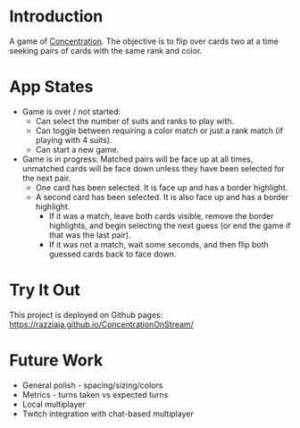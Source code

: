 
# Introduction

A game of [Concentration](https://en.wikipedia.org/wiki/Concentration_(card_game)). The objective is to flip over cards two at a time seeking pairs of cards with the same rank and color.

# App States

* Game is over / not started:
    * Can select the number of suits and ranks to play with.
    * Can toggle between requiring a color match or just a rank match (if playing with 4 suits).
    * Can start a new game.
* Game is in progress:
    Matched pairs will be face up at all times, unmatched cards will be face down unless they have been selected for the next pair.
    * One card has been selected. It is face up and has a border highlight.
    * A second card has been selected. It is also face up and has a border highlight.
        * If it was a match, leave both cards visible, remove the border highlights, and begin selecting the next guess (or end the game if that was the last pair).
        * If it was not a match, wait some seconds, and then flip both guessed cards back to face down.

# Try It Out

This project is deployed on Github pages: https://razziaja.github.io/ConcentrationOnStream/

# Future Work

* General polish - spacing/sizing/colors
* Metrics - turns taken vs expected turns
* Local multiplayer
* Twitch integration with chat-based multiplayer